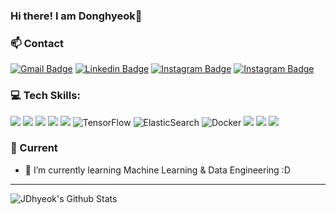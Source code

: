 ### Hi there! I am Donghyeok👋


### 📫 Contact
[![Gmail Badge](https://img.shields.io/badge/Gmail-d14836?style=flat-square&logo=Gmail&logoColor=white&link=mailto:jdhyeok97@gmail.com)](mailto:jdhyeok97@gmail.com)  [![Linkedin Badge](https://img.shields.io/badge/-LinkedIn-blue?style=flat-square&logo=Linkedin&logoColor=white&link=https://www.linkedin.com/in/donghyeok-jang-03a4891a5/)](https://www.linkedin.com/in/donghyeok-jang/)    [![Instagram Badge](https://img.shields.io/badge/Instagram-E4405F?style=flat-square&logo=Instagram&logoColor=white&link=https://www.instagram.com/jd.hyeok/)](https://www.instagram.com/jd.hyeok/) [![Instagram Badge](https://img.shields.io/badge/Velog-20c997?style=flat-square&logo=Vimeo&logoColor=white&link=https://velog.io/@jdhyeok97)](https://velog.io/@jdhyeok97)

### 💻 Tech Skills:
<img src="https://img.shields.io/badge/Python-14354C?style=for-the-badge&logo=python&logoColor=white" /> <img src = "https://img.shields.io/badge/C%2B%2B-000000?style=for-the-badge&logo=c%2B%2B&logoColor=white" /> <img src = "https://img.shields.io/badge/MySQL-073B5A?style=for-the-badge&logo=mysql&logoColor=white"/> <img src = "https://img.shields.io/badge/Postgresql-336791?style=for-the-badge&logo=Postgresql&logoColor=white"/> <img src = "https://img.shields.io/badge/Mongodb-589636?style=for-the-badge&logo=MongoDB&logoColor=white"/> <img alt="TensorFlow" src="https://img.shields.io/badge/TensorFlow%20-%23FF6F00.svg?&style=for-the-badge&logo=TensorFlow&logoColor=white" />  <img alt="ElasticSearch" src="https://img.shields.io/badge/-ElasticSearch-005571?style=for-the-badge&logo=elasticsearch"/> <img alt="Docker" src="https://img.shields.io/badge/-Docker-0db7ed?style=for-the-badge&logo=Docker"/> <img src = "https://img.shields.io/badge/gitkraken-179287?style=for-the-badge&logo=gitkraken&logoColor=white"/>  <img src = "https://img.shields.io/badge/Git-F05032?style=for-the-badge&logo=git&logoColor=white"/> <img src="https://img.shields.io/badge/Visual_Studio_Code-0078D4?style=for-the-badge&logo=visual%20studio%20code&logoColor=white" />

### 🌱 Current
- 🚀 I’m currently learning Machine Learning & Data Engineering :D
---
</div>

<img align="left" src="https://github-readme-stats.vercel.app/api?username=JDhyeok&include_all_commits=true&count_private=true&show_icons=true&title_color=fff&icon_color=79ff97&text_color=9f9f9f&bg_color=151515" alt="JDhyeok's Github Stats">
<!--
**JDhyeok/JDhyeok** is a ✨ _special_ ✨ repository because its `README.md` (this file) appears on your GitHub profile.

Here are some ideas to get you started:

- 🔭 I’m currently working on ...
- 🌱 I’m currently learning ...
- 👯 I’m looking to collaborate on ...
- 🤔 I’m looking for help with ...
- 💬 Ask me about ...
- 📫 How to reach me: ...
- 😄 Pronouns: ...
- ⚡ Fun fact: ...
-->
